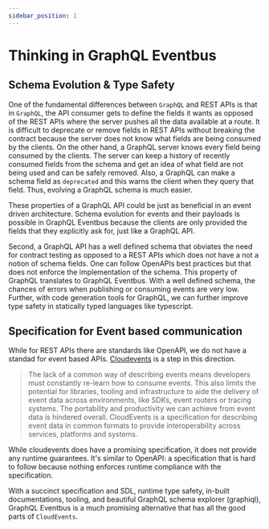 ```yaml
---
sidebar_position: 1
---
```


# Thinking in GraphQL Eventbus

## Schema Evolution & Type Safety

One of the fundamental differences between `GraphQL` and REST APIs is that in `GraphQL`, the API consumer gets to define the fields it wants as opposed of the REST APIs where the server pushes all the data available at a route. It is difficult to deprecate or remove fields in REST APIs without breaking the contract because the server does not know what fields are being consumed by the clients. On the other hand, a GraphQL server knows every field being consumed by the clients. The server can keep a history of recently consumed fields from the schema and get an idea of what field are not being used and can be safely removed. Also, a GraphQL can make a schema field as `deprecated` and this warns the client when they query that field. Thus, evolving a GraphQL schema is much easier.

These properties of a GraphQL API could be just as beneficial in an event driven architecture. Schema evolution for events and their payloads is possible in GraphQL Eventbus because the clients are only provided the fields that they explicitly ask for, just like a GraphQL API.

Second, a GraphQL API has a well defined schema that obviates the need for contract testing as opposed to a REST APIs which does not have a not a notion of schema fields. One can follow OpenAPIs best practices but that does not enforce the implementation of the schema. This property of GraphQL translates to GraphQL Eventbus. With a well defined schema, the chances of errors when publishing or consuming events are very low. Further, with code generation tools for GraphQL, we can further improve type safety in statically typed languages like typescript.

## Specification for Event based communication

While for REST APIs there are standards like OpenAPI, we do not have a standad for event based APIs. [Cloudevents](https://github.com/cloudevents/spec/blob/v1.0.1/primer.md) is a step in this direction.

> The lack of a common way of describing events means developers must constantly re-learn how to consume events. This also limits the potential for libraries, tooling and infrastructure to aide the delivery of event data across environments, like SDKs, event routers or tracing systems. The portability and productivity we can achieve from event data is hindered overall.
> CloudEvents is a specification for describing event data in common formats to provide interoperability across services, platforms and systems.

While cloudevents does have a promising specification, it does not provide any runtime guarantees. It's similar to OpenAPI: a specification that is hard to follow because nothing enforces runtime compliance with the specification.

With a succinct specification and SDL, runtime type safety, in-built documentations, tooling, and beautiful GraphQL schema explorer (graphiql), GraphQL Eventbus is a much promising alternative that has all the good parts of `CloudEvents`.
